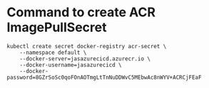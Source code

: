 # Command to create ACR ImagePullSecret

```
kubectl create secret docker-registry acr-secret \
    --namespace default \
    --docker-server=jasazurecicd.azurecr.io \
    --docker-username=jasazurecicd \
    --docker-password=8GZrSoSc0qoFOnAOTmgLtTnNuDDWvC5MEbwAc8nWYV+ACRCjFEaF
```

